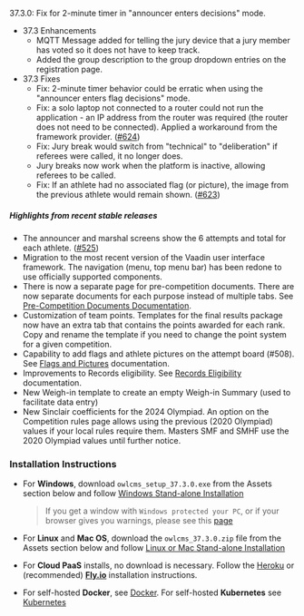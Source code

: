 37.3.0: Fix for 2-minute timer in "announcer enters decisions" mode.

- 37.3 Enhancements
  - MQTT Message added for telling  the jury device that a jury member has voted so it does not have to keep track.
  - Added the group description to the group dropdown entries on the registration page.
- 37.3 Fixes
  - Fix: 2-minute timer behavior could be erratic when using the "announcer enters flag decisions" mode.
  - Fix: a solo laptop not connected to a router could not run the application - an IP address from the router was required (the router does not need to be connected).  Applied a workaround from the framework provider. ([#624](https://github.com/jflamy/owlcms4/issues/624))
  - Fix: Jury break would switch from "technical" to "deliberation" if referees were called, it no longer does.
  - Jury breaks now work when the platform is inactive, allowing referees to be called.
  - Fix: If an athlete had no associated flag (or picture), the image from the previous athlete would remain shown. ([#623](https://github.com/jflamy/owlcms4/issues/623))

##### Highlights from recent stable releases

- The announcer and marshal screens show the 6 attempts and total for each athlete. ([#525](https://github.com/jflamy/owlcms4/issues/525))
- Migration to the most recent version of the Vaadin user interface framework. The navigation (menu, top menu bar) has been redone to use officially supported components.
- There is now a separate page for pre-competition documents. There are now separate documents for each purpose instead of multiple tabs. See [Pre-Competition Documents Documentation](https://owlcms.github.io/owlcms4/#/2400PreCompetitionDocuments).
- Customization of team points. Templates for the final results package now have an extra tab that contains the points awarded for each rank. Copy and rename the template if you need to change the point system for a given competition.
- Capability to add flags and athlete pictures on the attempt board (#508).  See [Flags and Pictures](https://owlcms.github.io/owlcms4-prerelease/#/FlagsPicture) documentation.
- Improvements to Records eligibility. See [Records Eligibility](https://owlcms.github.io/owlcms4/#/Records) documentation. 
- New Weigh-in template to create an empty Weigh-in Summary (used to facilitate data entry)
- New Sinclair coefficients for the 2024 Olympiad.  An option on the Competition rules page allows using the previous (2020 Olympiad) values if your local rules require them.  Masters SMF and SMHF use the 2020 Olympiad values until further notice.


### **Installation Instructions**

  - For **Windows**, download `owlcms_setup_37.3.0.exe` from the Assets section below and follow [Windows Stand-alone Installation](https://owlcms.github.io/owlcms4/#/LocalWindowsSetup)

    > If you get a window with `Windows protected your PC`, or if your browser gives you warnings, please see this [page](https://owlcms.github.io/owlcms4-prerelease/#/DefenderOff)

  - For **Linux** and **Mac OS**, download the `owlcms_37.3.0.zip` file from the Assets section below and follow [Linux or Mac Stand-alone Installation](https://owlcms.github.io/owlcms4/#/LocalLinuxMacSetup)

  - For **Cloud PaaS** installs, no download is necessary. Follow the [Heroku](https://owlcms.github.io/owlcms4/#Heroku) or (recommended) **[Fly.io](https://owlcms.github.io/owlcms4/#Fly)** installation instructions.

  - For self-hosted **Docker**, see [Docker](https://owlcms.github.io/owlcms4/#/LocalWindowsSetup). For self-hosted **Kubernetes** see [Kubernetes](https://owlcms.github.io/owlcms4/#/DigitalOcean)
